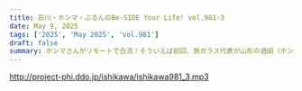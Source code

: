 ```yaml
---
title: 石川・ホンマ・ぶるんのBe-SIDE Your Life! vol.981-3
date: May 9, 2025
tags: ['2025', 'May 2025', 'vol.981']
draft: false
summary: ホンマさんがリモートで合流！そういえば前回、旅ガラス代表が山形の酒田（ホンマさんの地元）へ行ったと話していましたね。酒田、鶴岡って実際、どんな町なのでしょうね...参考リンク：「山形・酒田の傘福（つるし飾り）」→ https://sakata-kankou.com/spot/30095
---
```


http://project-phi.ddo.jp/ishikawa/ishikawa981_3.mp3